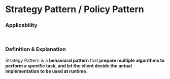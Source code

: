 # Strategy Pattern / Policy Pattern

### Applicability

<br>

### Definition & Explanation

Strategy Pattern is a **behavioral pattern** that **prepare multiple algorithms to perform a specific task, and let the client decide the actual implementation to be used at runtime**.

